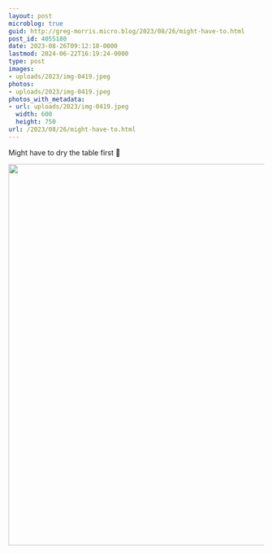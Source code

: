 ```yaml
---
layout: post
microblog: true
guid: http://greg-morris.micro.blog/2023/08/26/might-have-to.html
post_id: 4055180
date: 2023-08-26T09:12:18-0000
lastmod: 2024-06-22T16:19:24-0000
type: post
images:
- uploads/2023/img-0419.jpeg
photos:
- uploads/2023/img-0419.jpeg
photos_with_metadata:
- url: uploads/2023/img-0419.jpeg
  width: 600
  height: 750
url: /2023/08/26/might-have-to.html
---
```

Might have to dry the table first 🏓

<img src="uploads/2023/img-0419.jpeg" width="600" height="750" alt="">
